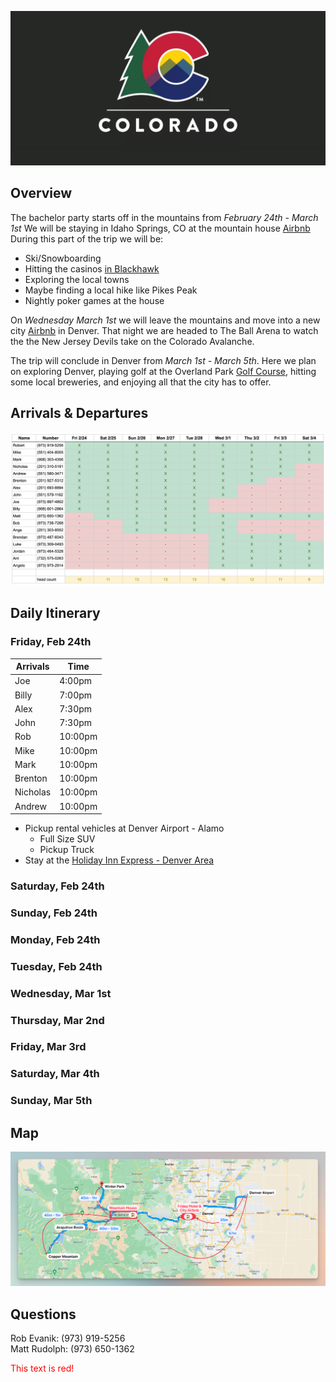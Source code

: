![header image](assets/CO_hero.png)

## Overview

The bachelor party starts off in the mountains from *February 24th - March 1st*
We will be staying in Idaho Springs, CO at the mountain house [Airbnb](https://abnb.me/MNlRSeE16ub)
During this part of the trip we will be:
- Ski/Snowboarding
- Hitting the casinos [in Blackhawk](https://www.google.com/maps/dir/Idaho+Springs,+Colorado/Black+Hawk,+Colorado/@39.7796953,-105.4908333,13.28z/data=!4m14!4m13!1m5!1m1!1s0x876ba525c91b6e55:0xfb9e9ae2915f3f68!2m2!1d-105.5136081!2d39.7424881!1m5!1m1!1s0x876bbc7a8ccbb8fb:0x4935b9a9c9693666!2m2!1d-105.4938853!2d39.7969322!3e0)
- Exploring the local towns 
- Maybe finding a local hike like Pikes Peak
- Nightly poker games at the house

On *Wednesday March 1st* we will leave the mountains and move into a new city [Airbnb](http://www.airbnb.com/rooms/1402409) in Denver. That night we are headed to The Ball Arena to watch the the New Jersey Devils take on the Colorado Avalanche.

The trip will conclude in Denver from *March 1st - March 5th*. Here we plan on exploring Denver, playing golf at the Overland Park [Golf Course](https://denver.ezlinksgolf.com/index.html#/search), hitting some local breweries, and enjoying all that the city has to offer. 

## Arrivals & Departures 

![arrivals](assets/arrivals.png)


## Daily Itinerary 

### Friday, Feb 24th

| Arrivals | Time    | 
| -------- | ------- |
| Joe      | 4:00pm  |
| Billy    | 7:00pm  |
| Alex     | 7:30pm  |
| John     | 7:30pm  |
| Rob      | 10:00pm |
| Mike     | 10:00pm |
| Mark     | 10:00pm |
| Brenton  | 10:00pm |
| Nicholas | 10:00pm |
| Andrew   | 10:00pm |

- Pickup rental vehicles at Denver Airport - Alamo
	- Full Size SUV
	- Pickup Truck
- Stay at the [Holiday Inn Express - Denver Area](https://www.ihg.com/holidayinnexpress/hotels/us/en/golden/dengo/hoteldetail)

### Saturday, Feb 24th


### Sunday, Feb 24th


### Monday, Feb 24th


### Tuesday, Feb 24th


### Wednesday, Mar 1st


### Thursday, Mar 2nd


### Friday, Mar 3rd


### Saturday, Mar 4th


### Sunday, Mar 5th

## Map
![map](assets/map.png)

## Questions
Rob Evanik: (973) 919-5256 <br>
Matt Rudolph: (973) 650-1362‬


<font color="red">This text is red!</font>
